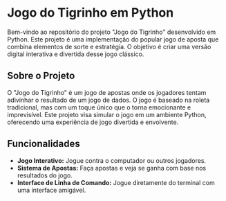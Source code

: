 
# Jogo do Tigrinho em Python

Bem-vindo ao repositório do projeto "Jogo do Tigrinho" desenvolvido em Python. Este projeto é uma implementação do popular jogo de aposta que combina elementos de sorte e estratégia. O objetivo é criar uma versão digital interativa e divertida desse jogo clássico.

## Sobre o Projeto

O "Jogo do Tigrinho" é um jogo de apostas onde os jogadores tentam adivinhar o resultado de um jogo de dados. O jogo é baseado na roleta tradicional, mas com um toque único que o torna emocionante e imprevisível. Este projeto visa simular o jogo em um ambiente Python, oferecendo uma experiência de jogo divertida e envolvente.

## Funcionalidades

- **Jogo Interativo:** Jogue contra o computador ou outros jogadores.
- **Sistema de Apostas:** Faça apostas e veja se ganha com base nos resultados do jogo.
- **Interface de Linha de Comando:** Jogue diretamente do terminal com uma interface amigável.

